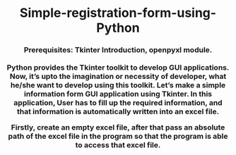 
<h1 align="center">Simple-registration-form-using-Python</h1>
<h3 align="center" color="blue">Prerequisites: Tkinter Introduction, openpyxl module.<br></br>
Python provides the Tkinter toolkit to develop GUI applications. Now, it’s upto the imagination or necessity of developer, what he/she want to develop using this toolkit. Let’s make a simple information form GUI application using Tkinter. In this application, User has to fill up the required information, and that information is automatically written into an excel file.

Firstly, create an empty excel file, after that pass an absolute path of the excel file in the program so that the program is able to access that excel file.</h3>

